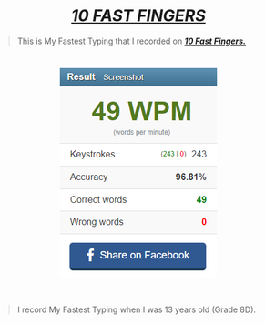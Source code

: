 # <div align="center"><a href="https://10fastfingers.com/"><b><i>10 FAST FINGERS</i></b></a></div>

> This is My Fastest Typing that I recorded on <a href="https://10fastfingers.com/"><b><i>10 Fast Fingers.</i></b></a>

#
# <div align="center"><img src="10 Faster Fingers.png"></div>
#
> I record My Fastest Typing when I was 13 years old (Grade 8D).
